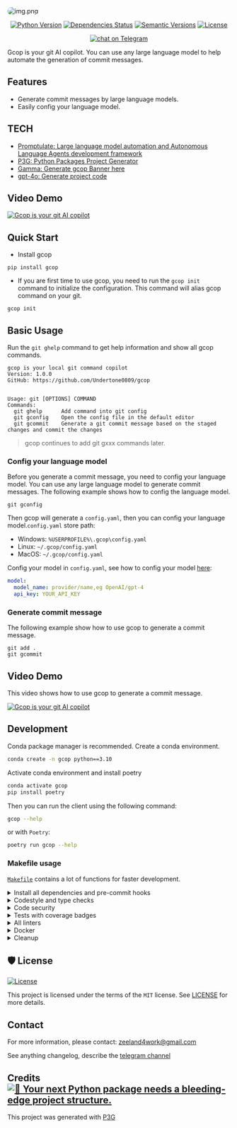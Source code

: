 <img src="assets/images/banner.png" alt="img.png" style="border-radius: 15px;">

<div align="center">

[![Python Version](https://img.shields.io/pypi/pyversions/gcop.svg)](https://pypi.org/project/gcop/)
[![Dependencies Status](https://img.shields.io/badge/dependencies-up%20to%20date-brightgreen.svg)](https://github.com/Undertone0809/gcop/pulls?utf8=%E2%9C%93&q=is%3Apr%20author%3Aapp%2Fdependabot)
[![Semantic Versions](https://img.shields.io/badge/%20%20%F0%9F%93%A6%F0%9F%9A%80-semantic--versions-e10079.svg)](https://github.com/Undertone0809/gcop/releases)
[![License](https://img.shields.io/github/license/Undertone0809/gcop)](https://github.com/Undertone0809/gcop/blob/main/LICENSE)

<a href="https://t.me/zeeland0809" target="_blank">
    <img src="https://img.shields.io/badge/Telegram-join%20chat-2CA5E0?logo=telegram&logoColor=white" alt="chat on Telegram">
</a>

</div>

Gcop is your git AI copilot. You can use any large language model to help automate the generation of commit messages.

## Features

- Generate commit messages by large language models.
- Easily config your language model.

## TECH

- [Promptulate: Large language model automation and Autonomous Language Agents development framework](https://github.com/Undertone0809/promptulate)
- [P3G: Python Packages Project Generator](https://github.com/Undertone0809/P3G)
- [Gamma: Generate gcop Banner here](https://gamma.app/)
- [gpt-4o: Generate project code](https://openai.com/)

## Video Demo

[![Gcop is your git AI copilot](https://zeeland-bucket.oss-cn-beijing.aliyuncs.com/images/20240624003422.png)](https://www.youtube.com/watch?v=j7qKI_TdhXs "Gcop is your git AI copilot")

## Quick Start

- Install gcop

```shell
pip install gcop
```

- If you are first time to use gcop, you need to run the `gcop init` command to initialize the configuration. This command will alias gcop command on your git.

```shell
gcop init
```

## Basic Usage

Run the `git ghelp` command to get help information and show all gcop commands.

```shell
gcop is your local git command copilot
Version: 1.0.0
GitHub: https://github.com/Undertone0809/gcop


Usage: git [OPTIONS] COMMAND
Commands:
  git ghelp      Add command into git config
  git gconfig    Open the config file in the default editor
  git gcommit    Generate a git commit message based on the staged changes and commit the changes
```

> gcop continues to add git gxxx commands later.

### Config your language model

Before you generate a commit message, you need to config your language model. You can use any large language model to generate commit messages. The following example shows how to config the language model.

```shell
git gconfig
```

Then gcop will generate a `config.yaml`, then you can config your language model.`config.yaml` store path:

- Windows: `%USERPROFILE%\.gcop\config.yaml`
- Linux: `~/.gcop/config.yaml`
- MacOS: `~/.gcop/config.yaml`

Config your model in `config.yaml`, see how to config your model [here](./docs/how-to-config-model.md):

```yaml
model:
  model_name: provider/name,eg OpenAI/gpt-4
  api_key: YOUR_API_KEY
```

### Generate commit message

The following example show how to use gcop to generate a commit message. 

```shell
git add .
git gcommit
```

## Video Demo

This video shows how to use gcop to generate a commit message.

[![Gcop is your git AI copilot](https://zeeland-bucket.oss-cn-beijing.aliyuncs.com/images/20240624003422.png)](https://www.youtube.com/watch?v=j7qKI_TdhXs "Gcop is your git AI copilot")

## Development

Conda package manager is recommended. Create a conda environment.

```bash
conda create -n gcop python==3.10
```

Activate conda environment and install poetry

```bash
conda activate gcop
pip install poetry
```

Then you can run the client using the following command:

```bash
gcop --help
```

or with `Poetry`:

```bash
poetry run gcop --help
```

### Makefile usage

[`Makefile`](https://github.com/Undertone0809/gcop/blob/main/Makefile) contains a lot of
functions for faster development.


<details>
<summary>Install all dependencies and pre-commit hooks</summary>
<p>

Install requirements:

```bash
make install
```

Pre-commit hooks coulb be installed after `git init` via

```bash
make pre-commit-install
```

</p>
</details>

<details>
<summary>Codestyle and type checks</summary>
<p>

Automatic formatting uses `ruff`.

```bash
make polish-codestyle

# or use synonym
make formatting
```

Codestyle checks only, without rewriting files:

```bash
make check-codestyle
```

> Note: `check-codestyle` uses `ruff` and `darglint` library

</p>
</details>

<details>
<summary>Code security</summary>
<p>

> If this command is not selected during installation, it cannnot be used.

```bash
make check-safety
```

This command launches `Poetry` integrity checks as well as identifies security issues
with `Safety` and `Bandit`.

```bash
make check-safety
```

</p>
</details>

<details>
<summary>Tests with coverage badges</summary>
<p>

Run `pytest`

```bash
make test
```

</p>
</details>

<details>
<summary>All linters</summary>
<p>

Of course there is a command to run all linters in one:

```bash
make lint
```

the same as:

```bash
make check-codestyle && make test && make check-safety
```

</p>
</details>

<details>
<summary>Docker</summary>
<p>

```bash
make docker-build
```

which is equivalent to:

```bash
make docker-build VERSION=latest
```

Remove docker image with

```bash
make docker-remove
```

More
information [about docker](https://github.com/Undertone0809/python-package-template/tree/main/%7B%7B%20cookiecutter.project_name%20%7D%7D/docker).

</p>
</details>

<details>
<summary>Cleanup</summary>
<p>
Delete pycache files

```bash
make pycache-remove
```

Remove package build

```bash
make build-remove
```

Delete .DS_STORE files

```bash
make dsstore-remove
```

Remove .mypycache

```bash
make mypycache-remove
```

Or to remove all above run:

```bash
make cleanup
```

</p>
</details>

## 🛡 License

[![License](https://img.shields.io/github/license/Undertone0809/gcop)](https://github.com/Undertone0809/gcop/blob/main/LICENSE)

This project is licensed under the terms of the `MIT` license.
See [LICENSE](https://github.com/Undertone0809/gcop/blob/main/LICENSE) for more details.

## Contact

For more information, please
contact: [zeeland4work@gmail.com](mailto:zeeland4work@gmail.com)

See anything changelog, describe the [telegram channel](https://t.me/zeeland0809)


## Credits [![🚀 Your next Python package needs a bleeding-edge project structure.](https://img.shields.io/badge/P3G-%F0%9F%9A%80-brightgreen)](https://github.com/Undertone0809/python-package-template)

This project was generated with [P3G](https://github.com/Undertone0809/P3G)
